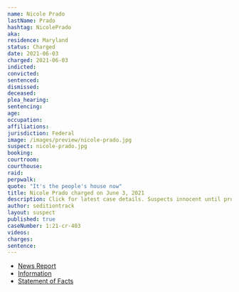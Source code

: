 ```yaml
---
name: Nicole Prado
lastName: Prado
hashtag: NicolePrado
aka:
residence: Maryland
status: Charged
date: 2021-06-03
charged: 2021-06-03
indicted:
convicted: 
sentenced: 
dismissed: 
deceased:
plea_hearing:
sentencing:
age:
occupation:
affiliations:
jurisdiction: Federal
image: /images/preview/nicole-prado.jpg
suspect: nicole-prado.jpg
booking:
courtroom:
courthouse:
raid:
perpwalk:
quote: "It's the people's house now"
title: Nicole Prado charged on June 3, 2021
description: Click for latest case details. Suspects innocent until proven guilty.
author: seditiontrack
layout: suspect
published: true
caseNumber: 1:21-cr-403
videos:
charges:
sentence:
---
```

- [News Report](https://www.wusa9.com/article/news/national/capitol-riots/meet-the-new-congresswoman-friends-instagram-post-leads-to-womans-capitol-riot-arrest-nicole-prado-trump-gaithersburg/65-f436d15e-6d06-462d-9a94-5ac2d9ea4e11)
- [Information](https://www.justice.gov/usao-dc/case-multi-defendant/file/1404496/download)
- [Statement of Facts](https://www.justice.gov/opa/case-multi-defendant/file/1404706/download)
